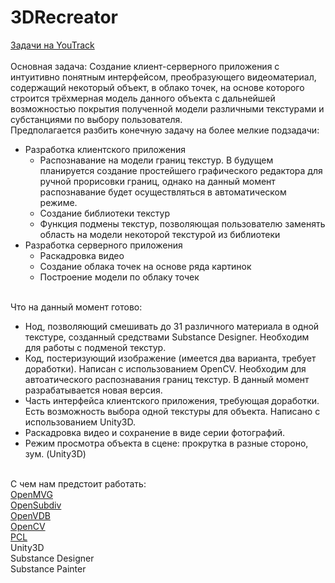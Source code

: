 ﻿# 3DRecreator

<a align="left" href="http://tracker-apmath.northeurope.cloudapp.azure.com/issues">Задачи на YouTrack </a>
<br /><br />
Основная задача:
Создание клиент-серверного приложения с интуитивно понятным интерфейсом, преобразующего видеоматериал, содержащий некоторый объект, в облако точек, на основе которого строится трёхмерная модель данного объекта с дальнейшей возможностью покрытия полученной модели различными текстурами и субстанциями по выбору пользователя.
<br />
Предполагается разбить конечную задачу на более мелкие подзадачи: 
<br />

<ul>
<li>Разработка клиентского приложения
	<ul>
	<li>Распознавание на модели границ текстур. В будущем планируется создание простейшего графического редактора для ручной прорисовки границ, однако на данный момент распознавание будет осуществляться в автоматическом режиме.</li>
	<li>Создание библиотеки текстур</li>
	<li>Функция подмены текстур, позволяющая пользователю заменять область на модели некоторой текстурой из библиотеки</li>
	</ul>
</li>
<li>Разработка серверного приложения
	<ul>
	<li>Раскадровка видео</li>
	<li>Создание облака точек на основе ряда картинок</li>
	<li>Построение модели по облаку точек</li>
	</ul>
</li>
</ul>
<br />
Что на данный момент готово:
<ul>
	<li>Нод, позволяющий смешивать до 31 различного материала в одной текстуре, созданный средствами Substance Designer. Необходим для работы с подменой текстур.</li>
	<li>Код, постеризующий изображение (имеется два варианта, требует доработки). Написан с использованием OpenCV. Необходим для автоатического распознавания границ текстур. В данный момент разрабатывается новая версия.</li>
	<li>Часть интерфейса клиентского приложения, требующая доработки. Есть возможность выбора одной текстуры для объекта. Написано с использованием Unity3D.</li>
	<li>Раскадровка видео и сохранение в виде серии фотографий.</li>
	<li>Режим просмотра объекта в сцене: прокрутка в разные стороно, зум. (Unity3D)</li>
</ul>


<br />
С чем нам предстоит работать:
<br />
<a align="left" href="https://github.com/openMVG/openMVG/"> OpenMVG </a>
<br />
<a align="left" href="https://github.com/PixarAnimationStudios/OpenSubdiv"> OpenSubdiv </a>
<br />
<a align="left" href="http://www.openvdb.org/"> OpenVDB </a>
<br />
<a align="left" href="http://opencv.org/"> OpenCV </a>
<br />
<a align="left" href="http://pointclouds.org/"> PCL </a>
<br />
Unity3D
<br />
Substance Designer
<br />
Substance Painter
<br />



